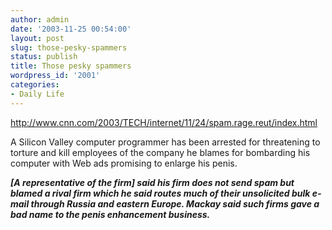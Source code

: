 ```yaml
---
author: admin
date: '2003-11-25 00:54:00'
layout: post
slug: those-pesky-spammers
status: publish
title: Those pesky spammers
wordpress_id: '2001'
categories:
- Daily Life
---
```

<a href="http://www.cnn.com/2003/TECH/internet/11/24/spam.rage.reut/index.html">http://www.cnn.com/2003/TECH/internet/11/24/spam.rage.reut/index.html</a>
 
A Silicon Valley computer programmer has been arrested for threatening to torture and kill employees of the company he blames for bombarding his computer with Web ads promising to enlarge his penis.
 
<i><b>[A representative of the firm] said his firm does not send spam but blamed a rival firm which he said routes much of their unsolicited bulk e-mail through Russia and eastern Europe. Mackay said such firms gave a bad name to the penis enhancement business.</b></i>
